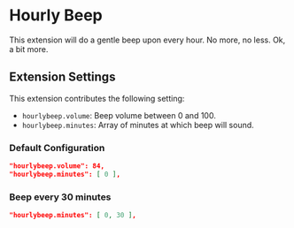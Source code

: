Hourly Beep
===========

This extension will do a gentle beep upon every hour. No more, no less. Ok, a
bit more.


## Extension Settings

This extension contributes the following setting:

* `hourlybeep.volume`: Beep volume between 0 and 100.
* `hourlybeep.minutes`: Array of minutes at which beep will sound.


### Default Configuration

```json
"hourlybeep.volume": 84,
"hourlybeep.minutes": [ 0 ],
```


### Beep every 30 minutes

```json
"hourlybeep.minutes": [ 0, 30 ],
```
